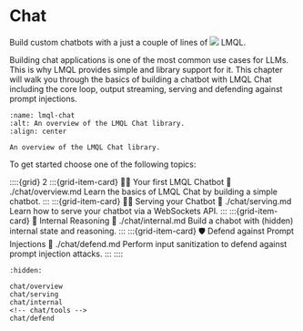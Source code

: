 # Chat
<div class="subtitle">Build custom chatbots with a just a couple of lines of <img class="inline-logo" src="/_static/images/lmql.svg"/> LMQL.</div>

Building chat applications is one of the most common use cases for LLMs. This is why LMQL provides simple and library support for it. This chapter will walk you through the basics of building a chatbot with LMQL Chat including the core loop, output streaming, serving and defending against prompt injections.

```{figure} https://github.com/eth-sri/lmql/assets/17903049/3f24b964-b9b6-4c50-acaa-b38e54554506
:name: lmql-chat
:alt: An overview of the LMQL Chat library.
:align: center

An overview of the LMQL Chat library.
```

To get started choose one of the following topics:

::::{grid} 2
:::{grid-item-card} 👶🏽 Your first LMQL Chatbot
:link: ./chat/overview.md
Learn the basics of LMQL Chat by building a simple chatbot.
:::
:::{grid-item-card} 🏄‍♀️ Serving your Chatbot
:link: ./chat/serving.md
Learn how to serve your chatbot via a WebSockets API.
:::
:::{grid-item-card} 🧠 Internal Reasoning
:link: ./chat/internal.md
Build a chabot with (hidden) internal state and reasoning.
:::
:::{grid-item-card} 🛡️ Defend against Prompt Injections
:link: ./chat/defend.md
Perform input sanitization to defend against prompt injection attacks.
:::
::::

```{toctree}
:hidden:

chat/overview
chat/serving
chat/internal
<!-- chat/tools -->
chat/defend
```